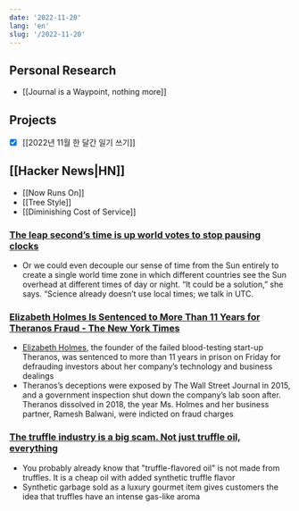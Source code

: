 ```yaml
---
date: '2022-11-20'
lang: 'en'
slug: '/2022-11-20'
---
```


## Personal Research

- [[Journal is a Waypoint, nothing more]]

## Projects

- [x] [[2022년 11월 한 달간 일기 쓰기]]

## [[Hacker News|HN]]

- [[Now Runs On]]
- [[Tree Style]]
- [[Diminishing Cost of Service]]

### [The leap second’s time is up world votes to stop pausing clocks](https://www.nature.com/articles/d41586-022-03783-5)

- Or we could even decouple our sense of time from the Sun entirely to create a single world time zone in which different countries see the Sun overhead at different times of day or night. “It could be a solution,” she says. “Science already doesn’t use local times; we talk in UTC.

### [Elizabeth Holmes Is Sentenced to More Than 11 Years for Theranos Fraud - The New York Times](https://www.nytimes.com/2022/11/18/technology/elizabeth-holmes-sentence-theranos.html)

- [Elizabeth Holmes](https://www.nytimes.com/2022/01/03/technology/elizabeth-holmes-theranos.html), the founder of the failed blood-testing start-up Theranos, was sentenced to more than 11 years in prison on Friday for defrauding investors about her company’s technology and business dealings
- Theranos’s deceptions were exposed by The Wall Street Journal in 2015, and a government inspection shut down the company’s lab soon after. Theranos dissolved in 2018, the year Ms. Holmes and her business partner, Ramesh Balwani, were indicted on fraud charges

### [The truffle industry is a big scam. Not just truffle oil, everything](https://www.tasteatlas.com/truffle-industry-is-a-big-scam)

- You probably already know that "truffle-flavored oil" is not made from truffles. It is a cheap oil with added synthetic truffle flavor
- Synthetic garbage sold as a luxury gourmet item gives customers the idea that truffles have an intense gas-like aroma
